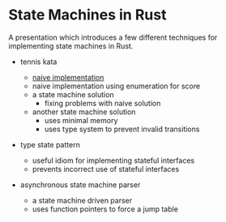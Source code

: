 # State Machines in Rust

A presentation which introduces a few different techniques for implementing state machines in Rust.

- tennis kata
    - [naive implementation](src/bin/naive.rs)
    - naive implementation using enumeration for score
    - a state machine solution
        - fixing problems with naive solution
    - another state machine solution
        - uses minimal memory
        - uses type system to prevent invalid transitions

- type state pattern
    - useful idiom for implementing stateful interfaces
    - prevents incorrect use of stateful interfaces

- asynchronous state machine parser
    - a state machine driven parser
    - uses function pointers to force a jump table
